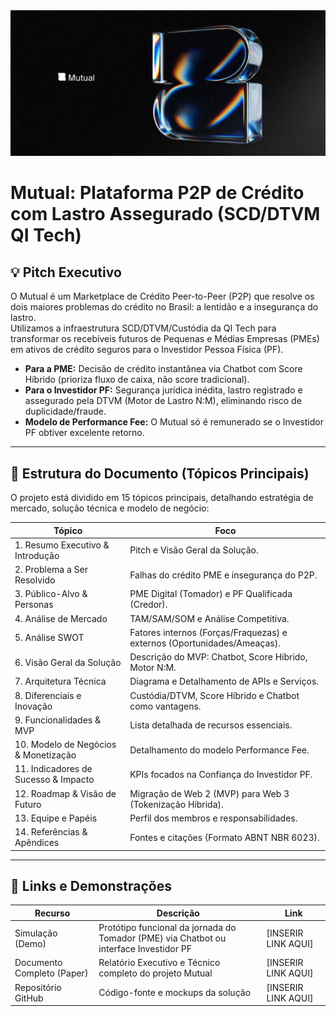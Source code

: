 <img src="./assets/mutual-logo.png" alt="Mutual Logo" style="max-width: 100%; height: auto;"/>

#  Mutual: Plataforma P2P de Crédito com Lastro Assegurado (SCD/DTVM QI Tech)

## 💡 Pitch Executivo

O Mutual é um Marketplace de Crédito Peer-to-Peer (P2P) que resolve os dois maiores problemas do crédito no Brasil: a lentidão e a insegurança do lastro.  
Utilizamos a infraestrutura SCD/DTVM/Custódia da QI Tech para transformar os recebíveis futuros de Pequenas e Médias Empresas (PMEs) em ativos de crédito seguros para o Investidor Pessoa Física (PF).  

- **Para a PME:** Decisão de crédito instantânea via Chatbot com Score Híbrido (prioriza fluxo de caixa, não score tradicional).
- **Para o Investidor PF:** Segurança jurídica inédita, lastro registrado e assegurado pela DTVM (Motor de Lastro N:M), eliminando risco de duplicidade/fraude.
- **Modelo de Performance Fee:** O Mutual só é remunerado se o Investidor PF obtiver excelente retorno.

---

## 📑 Estrutura do Documento (Tópicos Principais)

O projeto está dividido em 15 tópicos principais, detalhando estratégia de mercado, solução técnica e modelo de negócio:

| Tópico                               | Foco                                                                |
|--------------------------------------|---------------------------------------------------------------------|
| 1. Resumo Executivo & Introdução     | Pitch e Visão Geral da Solução.                                     |
| 2. Problema a Ser Resolvido          | Falhas do crédito PME e insegurança do P2P.                         |
| 3. Público-Alvo & Personas           | PME Digital (Tomador) e PF Qualificada (Credor).                    |
| 4. Análise de Mercado                | TAM/SAM/SOM e Análise Competitiva.                                  |
| 5. Análise SWOT                      | Fatores internos (Forças/Fraquezas) e externos (Oportunidades/Ameaças). |
| 6. Visão Geral da Solução            | Descrição do MVP: Chatbot, Score Híbrido, Motor N:M.                |
| 7. Arquitetura Técnica               | Diagrama e Detalhamento de APIs e Serviços.                         |
| 8. Diferenciais e Inovação           | Custódia/DTVM, Score Híbrido e Chatbot como vantagens.              |
| 9. Funcionalidades & MVP             | Lista detalhada de recursos essenciais.                             |
| 10. Modelo de Negócios & Monetização | Detalhamento do modelo Performance Fee.                             |
| 11. Indicadores de Sucesso & Impacto | KPIs focados na Confiança do Investidor PF.                         |
| 12. Roadmap & Visão de Futuro        | Migração de Web 2 (MVP) para Web 3 (Tokenização Híbrida).           |
| 13. Equipe e Papéis                  | Perfil dos membros e responsabilidades.                             |
| 14. Referências & Apêndices          | Fontes e citações (Formato ABNT NBR 6023).                         |

---

## 🔗 Links e Demonstrações

| Recurso                  | Descrição                                                                             | Link                |
|--------------------------|---------------------------------------------------------------------------------------|---------------------|
| Simulação (Demo)         | Protótipo funcional da jornada do Tomador (PME) via Chatbot ou interface Investidor PF| [INSERIR LINK AQUI] |
| Documento Completo (Paper)| Relatório Executivo e Técnico completo do projeto Mutual                             | [INSERIR LINK AQUI] |
| Repositório GitHub       | Código-fonte e mockups da solução                                                     | [INSERIR LINK AQUI] |
